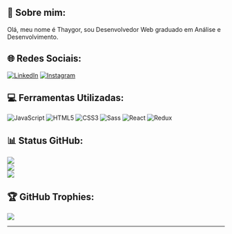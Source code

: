 ## 💫 Sobre mim:
Olá, meu nome é Thaygor, sou Desenvolvedor Web graduado em Análise e Desenvolvimento.

## 🌐 Redes Sociais:
[![LinkedIn](https://img.shields.io/badge/LinkedIn-%2320232a.svg?logo=linkedin&logoColor=0C66C2)](https://linkedin.com/in/thaygor-padin)
[![Instagram](https://img.shields.io/badge/Instagram-%2320232a.svg?logo=Instagram&logoColor=E00578)](https://instagram.com/thaygoor)


## 💻 Ferramentas Utilizadas:
![JavaScript](https://img.shields.io/badge/javascript-%2320232a.svg?style=for-the-badge&logo=javascript&logoColor=F6DF1E)
![HTML5](https://img.shields.io/badge/html5-%2320232a.svg?style=for-the-badge&logo=html5&logoColor=E85528)
![CSS3](https://img.shields.io/badge/css3-%2320232a.svg?style=for-the-badge&logo=css3&logoColor=0477C8)
![Sass](https://img.shields.io/badge/Sass-%23CC6699?style=for-the-badge&logo=sass&logoColor=white)
![React](https://img.shields.io/badge/React-%2320232a?style=for-the-badge&logo=react&logoColor=#61DAFB)
![Redux](https://img.shields.io/badge/Redux-%23764ABC?style=for-the-badge&logo=redux&logoColor=white)

## 📊 Status GitHub:
![](https://github-readme-stats.vercel.app/api?username=thayg0r&theme=dracula&hide_border=true&include_all_commits=true&count_private=false)<br/>
![](https://github-readme-streak-stats.herokuapp.com/?user=thayg0r&theme=dracula&hide_border=true)<br/>
![](https://github-readme-stats.vercel.app/api/top-langs/?username=thayg0r&theme=dracula&hide_border=true&include_all_commits=true&count_private=false&layout=compact)

## 🏆 GitHub Trophies:
![](https://github-profile-trophy.vercel.app/?username=thayg0r&theme=dracula&no-frame=true&no-bg=true&margin-w=4)

---
